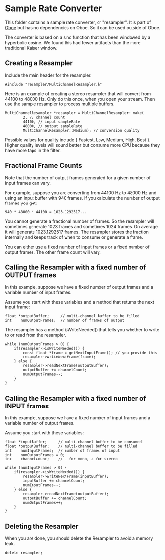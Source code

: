 # Sample Rate Converter

This folder contains a sample rate converter, or "resampler".
It is part of [Oboe](https://github.com/google/oboe) but has no dependencies on Oboe.
So it can be used outside of Oboe.

The converter is based on a sinc function that has been windowed by a hyperbolic cosine.
We found this had fewer artifacts than the more traditional Kaiser window.

## Creating a Resampler

Include the main header for the resampler.

    #include "resampler/MultiChannelResampler.h"

Here is an example of creating a stereo resampler that will convert from 44100 to 48000 Hz.
Only do this once, when you open your stream. Then use the sample resampler to process multiple buffers.

    MultiChannelResampler *resampler = MultiChannelResampler::make(
            2, // channel count
            44100, // input sampleRate
            48000, // output sampleRate
            MultiChannelResampler::Medium); // conversion quality

Possible values for quality include { Fastest, Low, Medium, High, Best }.
Higher quality levels will sound better but consume more CPU because they have more taps in the filter.

## Fractional Frame Counts

Note that the number of output frames generated for a given number of input frames can vary.

For example, suppose you are converting from 44100 Hz to 48000 Hz and using an input buffer with 940 frames. If you calculate the number of output frames you get:

    940 * 48000 * 44100 = 1023.1292517...
    
You cannot generate a fractional number of frames. So the resampler will sometimes generate 1023 frames and sometimes 1024 frames. On average it will generate 1023.1292517 frames. The resampler stores the fraction internally and keeps track of when to consume or generate a frame.

You can either use a fixed number of input frames or a fixed number of output frames. The other frame count will vary.

## Calling the Resampler with a fixed number of OUTPUT frames

In this example, suppose we have a fixed number of output frames and a variable number of input frames.

Assume you start with these variables and a method that returns the next input frame:

    float *outputBuffer;     // multi-channel buffer to be filled
    int    numOutputFrames;  // number of frames of output
    
The resampler has a method isWriteNeeded() that tells you whether to write to or read from the resampler.

    while (numOutputFrames > 0) {
        if(resampler->isWriteNeeded()) {
            const float *frame = getNextInputFrame(); // you provide this
            resampler->writeNextFrame(frame);
        } else {
            resampler->readNextFrame(outputBuffer);
            outputBuffer += channelCount;
            numOutputFrames--;
        }
    }

## Calling the Resampler with a fixed number of INPUT frames

In this example, suppose we have a fixed number of input frames and a variable number of output frames.

Assume you start with these variables:

    float *inputBuffer;     // multi-channel buffer to be consumed
    float *outputBuffer;    // multi-channel buffer to be filled
    int    numInputFrames;  // number of frames of input
    int    numOutputFrames = 0;
    int    channelCount;    // 1 for mono, 2 for stereo

    while (numInputFrames > 0) {
        if(resampler->isWriteNeeded()) {
            resampler->writeNextFrame(inputBuffer);
            inputBuffer += channelCount;
            numInputFrames--;
        } else {
            resampler->readNextFrame(outputBuffer);
            outputBuffer += channelCount;
            numOutputFrames++;
        }
    }

## Deleting the Resampler

When you are done, you should delete the Resampler to avoid a memory leak.

    delete resampler;
    
